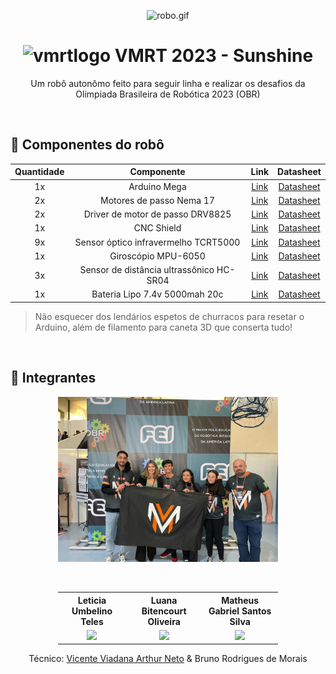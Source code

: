 <p align="center">
  <img src="" alt="robo.gif" width="">
</p>

<h1 align="center">
  <img src="https://github.com/Matheus-Gabriel07/VRMT-OBR-2023/blob/master/Assets/Images/VMRT.png" alt="vmrtlogo" width="5%">
  VMRT 2023 - Sunshine
</h1>

<p align="center">
  Um robô autonômo feito para seguir linha e realizar os desafios da Olimpiada Brasileira de Robótica 2023 (OBR)
</p>
<br>

## 🤖 Componentes do robô

| Quantidade | Componente | Link | Datasheet |
| :---: | :---: | :---: | :---: |
| 1x | Arduino Mega | [Link](https://store.arduino.cc/products/arduino-mega-2560-rev3) | [Datasheet](https://ww1.microchip.com/downloads/en/devicedoc/atmel-2549-8-bit-avr-microcontroller-atmega640-1280-1281-2560-2561_datasheet.pdf) |
| 2x | Motores de passo Nema 17 | [Link](https://www.filipeflop.com/produto/motor-de-passo-nema-17-17a-40mm-para-cnc/) | [Datasheet](https://www.filipeflop.com/img/files/download/7MS72%20-%2042HS40-1704-13A.pdf) |
| 2x | Driver de motor de passo DRV8825 | [Link](https://www.makerhero.com/produto/driver-motor-de-passo-drv8825/) | [Datasheet](https://www.pololu.com/file/0J450/a4988_DMOS_microstepping_driver_with_translator.pdf) |
| 1x | CNC Shield | [Link](https://www.filipeflop.com/produto/cnc-shield-v3-para-arduino-impressora-3d/) | [Datasheet](https://www.makerstore.com.au/wp-content/uploads/filebase/publications/CNC-Shield-Guide-v1.0.pdf) |
| 9x | Sensor óptico infravermelho TCRT5000 | [Link](https://www.baudaeletronica.com.br/sensor-optico-tcrt5000.html) | [Datasheet](https://www.vishay.com/docs/83760/tcrt5000.pdf) |
| 1x | Giroscópio MPU-6050 | [Link](https://www.filipeflop.com/produto/acelerometro-e-giroscopio-3-eixos-6-dof-mpu-6050/) | [Datasheet](https://invensense.tdk.com/wp-content/uploads/2015/02/MPU-6000-Datasheet1.pdf) |
| 3x | Sensor de distância ultrassônico HC-SR04 | [Link](https://www.filipeflop.com/produto/sensor-de-distancia-ultrassonico-hc-sr04/) | [Datasheet](https://cdn.sparkfun.com/datasheets/Sensors/Proximity/HCSR04.pdf) |
| 1x | Bateria Lipo 7.4v 5000mah 20c | [Link](https://produto.mercadolivre.com.br/MLB-1200407025-bateria-lipo-74v-5000mah-20c-hardcase-pack-14079-_JM#position=24&search_layout=stack&type=item&tracking_id=8f9ae57d-d160-4e3b-922e-8f94a6116836) | [Datasheet](https://produto.mercadolivre.com.br/MLB-1200407025-bateria-lipo-74v-5000mah-20c-hardcase-pack-14079-_JM#position=24&search_layout=stack&type=item&tracking_id=8f9ae57d-d160-4e3b-922e-8f94a6116836) |

> Não esquecer dos lendários espetos de churracos para resetar o Arduino, além de filamento para caneta 3D que conserta tudo!

<br>

## 👥 Integrantes

<p align="center">
  <img src="https://github.com/Matheus-Gabriel07/VMRT-OBR-2023/blob/master/Assets/Equipe.jpeg?raw=true" alt="equipe.jpeg" width="70%">
</p>
<br>

<div align="center">
  <table style="width:70%">
      <tr align="center">
          <th><strong>Leticia Umbelino Teles</strong></th>
          <th><strong>Luana Bitencourt Oliveira</strong></th>
          <th><strong>Matheus Gabriel Santos Silva</strong></th>
      </tr>
      <tr align="center">
          <td>
              <a href="https://www.instagram.com/lleticia_teless">
                  <img width="100%" src="https://instagram.fcgh7-1.fna.fbcdn.net/v/t51.2885-19/319798801_5690169134403205_4036267644059401987_n.jpg?stp=dst-jpg_s320x320&_nc_ht=instagram.fcgh7-1.fna.fbcdn.net&_nc_cat=101&_nc_ohc=HdRBfPdaShgAX8tkPtw&edm=AOQ1c0wBAAAA&ccb=7-5&oh=00_AfDU1Rh1U1N6WS9-Crc6Yjy7DKQr-XJCKoFs5Il82pNV_Q&oe=6493B5E6&_nc_sid=f70a57">
              </a>
          </td>
          <td>
              <a href="https://www.instagram.com/luolibit">
                  <img width="100%" src="https://instagram.fcgh7-1.fna.fbcdn.net/v/t51.2885-19/340805304_256984953418458_6895936064979503976_n.jpg?stp=dst-jpg_s320x320&_nc_ht=instagram.fcgh7-1.fna.fbcdn.net&_nc_cat=106&_nc_ohc=EO9MC10TVaUAX-ntyTo&edm=AOQ1c0wBAAAA&ccb=7-5&oh=00_AfDR-ZKWU022spQwwWnO6IqbNTZn3jT87KJt9BbeQqFiwQ&oe=6491FF66&_nc_sid=f70a57">
              </a>
          </td>
          <td>
              <a href="https://github.com/Matheus-Gabriel07">
                  <img width="80%" src="https://avatars.githubusercontent.com/u/125685533?s=400&u=908cca16cba9c881da34bf07076eade59416d90a&v=4">
              </a>
          </td>
      </tr>
  </table>
</div>

<p align="center">
  Técnico: <a href="https://github.com/vicenteartur">Vicente Viadana Arthur Neto</a> & Bruno Rodrigues de Morais 
</p>

